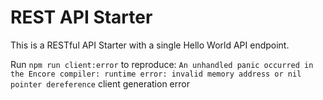 # REST API Starter

This is a RESTful API Starter with a single Hello World API endpoint.

Run `npm run client:error` to reproduce: `An unhandled panic occurred in the Encore compiler: runtime error: invalid memory address or nil
pointer dereference` client generation error



